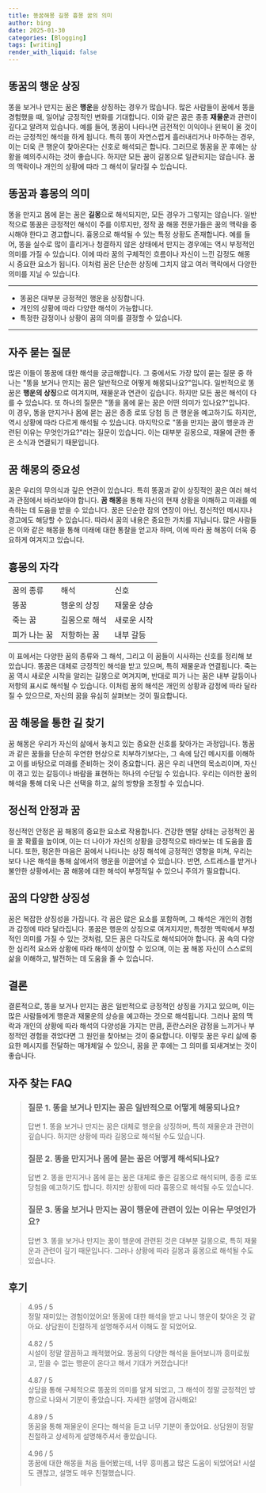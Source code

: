 ```yaml
---
title: 똥꿈해몽 길몽 흉몽 꿈의 의미
author: bing
date: 2025-01-30
categories: [Blogging]
tags: [writing]
render_with_liquid: false
---
```



<h2 id='똥꿈의행운상징'>똥꿈의 행운 상징</h2>

<p>똥을 보거나 만지는 꿈은 <b>행운</b>을 상징하는 경우가 많습니다. 많은 사람들이 꿈에서 똥을 경험했을 때, 일어날 긍정적인 변화를 기대합니다. 이와 같은 꿈은 종종 <b>재물운</b>과 관련이 깊다고 알려져 있습니다. 예를 들어, 똥꿈이 나타나면 금전적인 이익이나 윈복이 올 것이라는 긍정적인 해석을 하게 됩니다. 특히 똥이 자연스럽게 흘러내리거나 마주하는 경우, 이는 더욱 큰 행운이 찾아온다는 신호로 해석되곤 합니다. 그러므로 똥꿈을 꾼 후에는 상황을 예의주시하는 것이 좋습니다. 하지만 모든 꿈이 길몽으로 일관되지는 않습니다. 꿈의 맥락이나 개인의 상황에 따라 그 해석이 달라질 수 있습니다.</p>

<h2 id='똥꿈과흉몽의의미'>똥꿈과 흉몽의 의미</h2>

<p>똥을 만지고 몸에 묻는 꿈은 <b>길몽</b>으로 해석되지만, 모든 경우가 그렇지는 않습니다. 일반적으로 똥꿈은 긍정적인 해석이 주를 이루지만, 정작 꿈 해몽 전문가들은 꿈의 맥락을 중시해야 한다고 경고합니다. 흉몽으로 해석될 수 있는 특정 상황도 존재합니다. 예를 들어, 똥을 실수로 많이 흘리거나 청결하지 않은 상태에서 만지는 경우에는 역시 부정적인 의미를 가질 수 있습니다. 이에 따라 꿈의 구체적인 흐름이나 자신이 느낀 감정도 해몽 시 중요한 요소가 됩니다. 이처럼 꿈은 단순한 상징에 그치지 않고 여러 맥락에서 다양한 의미를 지닐 수 있습니다.</p>

<hr />

<ul>
    <li>똥꿈은 대부분 긍정적인 행운을 상징합니다.</li>
    <li>개인의 상황에 따라 다양한 해석이 가능합니다.</li>
    <li>특정한 감정이나 상황이 꿈의 의미를 결정할 수 있습니다.</li>
</ul>

<hr />

<h2 id='자주묻는질문'>자주 묻는 질문</h2>

<p>많은 이들이 똥꿈에 대한 해석을 궁금해합니다. 그 중에서도 가장 많이 묻는 질문 중 하나는 "똥을 보거나 만지는 꿈은 일반적으로 어떻게 해몽되나요?"입니다. 일반적으로 똥꿈은 <b>행운의 상징</b>으로 여겨지며, 재물운과 연관이 깊습니다. 하지만 모든 꿈은 해석이 다를 수 있습니다. 또 하나의 질문은 "똥을 몸에 묻는 꿈은 어떤 의미가 있나요?"입니다. 이 경우, 똥을 만지거나 몸에 묻는 꿈은 종종 로또 당첨 등 큰 행운을 예고하기도 하지만, 역시 상황에 따라 다르게 해석될 수 있습니다. 마지막으로 "똥을 만지는 꿈이 행운과 관련된 이유는 무엇인가요?"라는 질문이 있습니다. 이는 대부분 길몽으로, 재물에 관한 좋은 소식과 연결되기 때문입니다.</p>

<h2 id='꿈해몽의중요성'>꿈 해몽의 중요성</h2>

<p>꿈은 우리의 무의식과 깊은 연관이 있습니다. 특히 똥꿈과 같이 상징적인 꿈은 여러 해석과 관점에서 바라보아야 합니다. <b>꿈 해몽</b>을 통해 자신의 현재 상황을 이해하고 미래를 예측하는 데 도움을 받을 수 있습니다. 꿈은 단순한 잠의 연장이 아닌, 정신적인 메시지나 경고에도 해당할 수 있습니다. 따라서 꿈의 내용은 중요한 가치를 지닙니다. 많은 사람들은 이와 같은 해몽을 통해 미래에 대한 통찰을 얻고자 하며, 이에 따라 꿈 해몽이 더욱 중요하게 여겨지고 있습니다.</p>

<h2 id='흉몽의자각'>흉몽의 자각</h2>

<table>
    <tr>
        <td>꿈의 종류</td>
        <td>해석</td>
        <td>신호</td>
    </tr>
    <tr>
        <td>똥꿈</td>
        <td>행운의 상징</td>
        <td>재물운 상승</td>
    </tr>
    <tr>
        <td>죽는 꿈</td>
        <td>길몽으로 해석</td>
        <td>새로운 시작</td>
    </tr>
    <tr>
        <td>피가 나는 꿈</td>
        <td>저항하는 꿈</td>
        <td>내부 갈등</td>
    </tr>
</table>

<p>이 표에서는 다양한 꿈의 종류와 그 해석, 그리고 이 꿈들이 시사하는 신호를 정리해 보았습니다. 똥꿈은 대체로 긍정적인 해석을 받고 있으며, 특히 재물운과 연결됩니다. 죽는 꿈 역시 새로운 시작을 알리는 길몽으로 여겨지며, 반대로 피가 나는 꿈은 내부 갈등이나 저항의 표시로 해석될 수 있습니다. 이처럼 꿈의 해석은 개인의 상황과 감정에 따라 달라질 수 있으므로, 자신의 꿈을 유심히 살펴보는 것이 필요합니다.</p>

<h2 id='꿈해몽을통한길찾기'>꿈 해몽을 통한 길 찾기</h2>

<p>꿈 해몽은 우리가 자신의 삶에서 놓치고 있는 중요한 신호를 찾아가는 과정입니다. 똥꿈과 같은 꿈들을 단순히 우연한 현상으로 치부하기보다는, 그 속에 담긴 메시지를 이해하고 이를 바탕으로 미래를 준비하는 것이 중요합니다. 꿈은 우리 내면의 목소리이며, 자신이 겪고 있는 갈등이나 바람을 표현하는 하나의 수단일 수 있습니다. 우리는 이러한 꿈의 해석을 통해 더욱 나은 선택을 하고, 삶의 방향을 조정할 수 있습니다.</p>

<h2 id='정신적안정과꿈'>정신적 안정과 꿈</h2>

<p>정신적인 안정은 꿈 해몽의 중요한 요소로 작용합니다. 건강한 멘탈 상태는 긍정적인 꿈을 꿀 확률을 높이며, 이는 더 나아가 자신의 상황을 긍정적으로 바라보는 데 도움을 줍니다. 또한, 평온한 마음은 꿈에서 나타나는 상징 해석에 긍정적인 영향을 미쳐, 우리는 보다 나은 해석을 통해 삶에서의 행운을 이끌어낼 수 있습니다. 반면, 스트레스를 받거나 불안한 상황에서는 꿈 해몽에 대한 해석이 부정적일 수 있으니 주의가 필요합니다.</p>

<h2 id='꿈의다양한상징성'>꿈의 다양한 상징성</h2>

<p>꿈은 복잡한 상징성을 가집니다. 각 꿈은 많은 요소를 포함하며, 그 해석은 개인의 경험과 감정에 따라 달라집니다. 똥꿈은 행운의 상징으로 여겨지지만, 특정한 맥락에서 부정적인 의미를 가질 수 있는 것처럼, 모든 꿈은 다각도로 해석되어야 합니다. 꿈 속의 다양한 심리적 요소와 상황에 따라 해석이 상이할 수 있으며, 이는 꿈 해몽 자신이 스스로의 삶을 이해하고, 발전하는 데 도움을 줄 수 있습니다.</p>

<h2 id='결론'>결론</h2>

<p>결론적으로, 똥을 보거나 만지는 꿈은 일반적으로 긍정적인 상징을 가지고 있으며, 이는 많은 사람들에게 행운과 재물운의 상승을 예고하는 것으로 해석됩니다. 그러나 꿈의 맥락과 개인의 상황에 따라 해석의 다양성을 가지는 만큼, 혼란스러운 감정을 느끼거나 부정적인 경험을 겪었다면 그 원인을 찾아보는 것이 중요합니다. 이렇듯 꿈은 우리 삶에 중요한 메시지를 전달하는 매개체일 수 있으니, 꿈을 꾼 후에는 그 의미를 되새겨보는 것이 좋습니다.</p>


<h2 id='자주_찾는_FAQ'>자주 찾는 FAQ</h2>
<div itemscope="" itemtype="https://schema.org/FAQPage"> 
<blockquote> 
<div itemscope="" itemprop="mainEntity" itemtype="https://schema.org/Question"> 
<h3 itemprop="name">질문 1. 똥을 보거나 만지는 꿈은 일반적으로 어떻게 해몽되나요?</h3> 
<div itemscope="" itemprop="acceptedAnswer" itemtype="https://schema.org/Answer"> 
<span itemprop="text"> 
<p>답변 1. 똥을 보거나 만지는 꿈은 대체로 행운을 상징하며, 특히 재물운과 관련이 깊습니다. 하지만 상황에 따라 길몽으로 해석될 수도 있습니다.</p> 
</span> 
</div> 
</div> 
<div itemscope="" itemprop="mainEntity" itemtype="https://schema.org/Question"> 
<h3 itemprop="name">질문 2. 똥을 만지거나 몸에 묻는 꿈은 어떻게 해석되나요?</h3> 
<div itemscope="" itemprop="acceptedAnswer" itemtype="https://schema.org/Answer"> 
<span itemprop="text"> 
<p>답변 2. 똥을 만지거나 몸에 묻는 꿈은 대체로 좋은 길몽으로 해석되며, 종종 로또 당첨을 예고하기도 합니다. 하지만 상황에 따라 흉몽으로 해석될 수도 있습니다.</p> 
</span> 
</div> 
</div> 
<div itemscope="" itemprop="mainEntity" itemtype="https://schema.org/Question"> 
<h3 itemprop="name">질문 3. 똥을 보거나 만지는 꿈이 행운에 관련이 있는 이유는 무엇인가요?</h3> 
<div itemscope="" itemprop="acceptedAnswer" itemtype="https://schema.org/Answer"> 
<span itemprop="text"> 
<p>답변 3. 똥을 보거나 만지는 꿈이 행운에 관련된 것은 대부분 길몽으로, 특히 재물운과 관련이 깊기 때문입니다. 그러나 상황에 따라 길몽과 흉몽으로 해석될 수도 있습니다.</p> 
</span> 
</div> 
</div> 
</blockquote> 
</div>
<h2 id='후기'>후기</h2>
<div itemscope itemtype="https://schema.org/Product">
  <blockquote>
  <div itemprop="review" itemscope itemtype="https://schema.org/Review">
      <div itemprop="reviewRating" itemscope itemtype="https://schema.org/Rating"> <span itemprop="ratingValue">4.95</span> / <span itemprop="bestRating">5</span> </div>
      <span itemprop="reviewBody">정말 재미있는 경험이었어요! 똥꿈에 대한 해석을 받고 나니 행운이 찾아온 것 같아요. 상담원이 친절하게 설명해주셔서 이해도 잘 되었어요.</span>
  </div>
  <br>
  <div itemprop="review" itemscope itemtype="https://schema.org/Review">
      <div itemprop="reviewRating" itemscope itemtype="https://schema.org/Rating"> <span itemprop="ratingValue">4.82</span> / <span itemprop="bestRating">5</span> </div>
      <span itemprop="reviewBody">시설이 정말 깔끔하고 쾌적했어요. 똥꿈의 다양한 해석을 들어보니까 흥미로웠고, 믿을 수 없는 행운이 온다고 해서 기대가 커졌습니다!</span>
  </div>
  <br>
  <div itemprop="review" itemscope itemtype="https://schema.org/Review">
      <div itemprop="reviewRating" itemscope itemtype="https://schema.org/Rating"> <span itemprop="ratingValue">4.87</span> / <span itemprop="bestRating">5</span> </div>
      <span itemprop="reviewBody">상담을 통해 구체적으로 똥꿈의 의미를 알게 되었고, 그 해석이 정말 긍정적인 방향으로 나와서 기분이 좋았습니다. 자세한 설명에 감사해요!</span>
  </div>
  <br>
  <div itemprop="review" itemscope itemtype="https://schema.org/Review">
      <div itemprop="reviewRating" itemscope itemtype="https://schema.org/Rating"> <span itemprop="ratingValue">4.89</span> / <span itemprop="bestRating">5</span> </div>
      <span itemprop="reviewBody">똥꿈을 통해 재물운이 온다는 해석을 듣고 너무 기분이 좋았어요. 상담원이 정말 친절하고 상세하게 설명해주셔서 좋았습니다.</span>
  </div>
  <br>
  <div itemprop="review" itemscope itemtype="https://schema.org/Review">
      <div itemprop="reviewRating" itemscope itemtype="https://schema.org/Rating"> <span itemprop="ratingValue">4.96</span> / <span itemprop="bestRating">5</span> </div>
      <span itemprop="reviewBody">똥꿈에 대한 해몽을 처음 들어봤는데, 너무 흥미롭고 많은 도움이 되었어요! 시설도 괜찮고, 설명도 매우 친절했습니다.</span>
  </div>
  <br>
  </blockquote>
</div>
